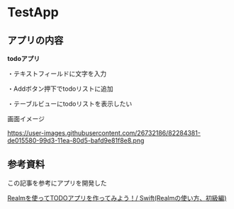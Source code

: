 # TestApp

## アプリの内容
**todoアプリ**

・テキストフィールドに文字を入力

・Addボタン押下でtodoリストに追加

・テーブルビューにtodoリストを表示したい


画面イメージ

https://user-images.githubusercontent.com/26732186/82284381-de015580-99d3-11ea-80d5-bafd9e81f8e8.png

## 参考資料
この記事を参考にアプリを開発した

[Realmを使ってTODOアプリを作ってみよう！/ Swift(Realmの使い方、初級編)](https://qiita.com/pe-ta/items/616e0dbd364179ca284b)

